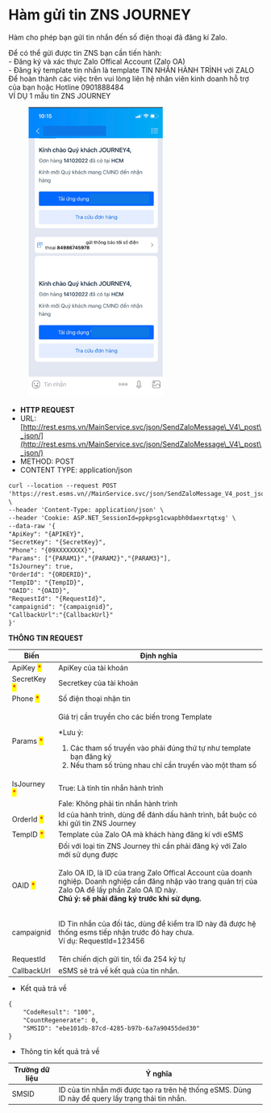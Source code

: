 # Hàm gửi tin ZNS JOURNEY

Hàm cho phép bạn gửi tin nhắn đến số điện thoại đã đăng kí Zalo.&#x20;

Để có thể gửi được tin ZNS bạn cần tiến hành:\
\- Đăng ký và xác thực Zalo Offical Account (Zalo OA)\
\- Đăng ký template tin nhắn là template TIN NHẮN HÀNH TRÌNH với ZALO\
Để hoàn thành các việc trên vui lòng liên hệ nhân viên kinh doanh hỗ trợ của bạn hoặc Hotline 0901888484\
VÍ DỤ 1 mẫu tin ZNS JOURNEY

<figure><img src="../../.gitbook/assets/1.png" alt=""><figcaption></figcaption></figure>

* **HTTP REQUEST**
* URL: [http://rest.esms.vn/MainService.svc/json/SendZaloMessage\_V4\_post\_json/](http://rest.esms.vn/MainService.svc/json/SendZaloMessage\_V4\_post\_json/)
* METHOD: POST
* CONTENT TYPE: application/json  &#x20;

```
curl --location --request POST 'https://rest.esms.vn//MainService.svc/json/SendZaloMessage_V4_post_json/' \
--header 'Content-Type: application/json' \
--header 'Cookie: ASP.NET_SessionId=ppkpsg1cwapbh0daexrtqtxg' \
--data-raw '{
"ApiKey": "{APIKEY}",
"SecretKey": "{SecretKey}",
"Phone": "{09XXXXXXXX}",
"Params": ["{PARAM1}","{PARAM2}","{PARAM3}"],
"IsJourney": true,
"OrderId": "{ORDERID}",
"TempID": "{TempID}",
"OAID": "{OAID}",
"RequestId": "{RequestId}",
"campaignid": "{campaignid}",
"CallbackUrl":"{CallbackUrl}"
}'
```

**THÔNG TIN REQUEST**

| Biến                                         | Định nghĩa                                                                                                                                                                                                                     |
| -------------------------------------------- | ------------------------------------------------------------------------------------------------------------------------------------------------------------------------------------------------------------------------------ |
| ApiKey <mark style="color:red;">\*</mark>    | ApiKey của tài khoản                                                                                                                                                                                                           |
| SecretKey <mark style="color:red;">\*</mark> | Secretkey của tài khoản                                                                                                                                                                                                        |
| Phone <mark style="color:red;">\*</mark>     | Số điện thoại nhận tin                                                                                                                                                                                                         |
| Params <mark style="color:red;">\*</mark>    | <p></p><p>Giá trị cần truyền cho các biến trong Template </p><p>*Lưu ý:</p><ol><li>Các tham số truyền vào phải đúng thứ tự như template bạn đăng ký</li><li>Nếu tham số trùng nhau chỉ cần truyền vào một tham số</li></ol>    |
| IsJourney <mark style="color:red;">\*</mark> | True: Là tính tin nhắn hành trình                                                                                                                                                                                              |
|                                              | Fale: Không phải tin nhắn hành trình                                                                                                                                                                                           |
| OrderId <mark style="color:red;">\*</mark>   | Id của hành trình, dùng để đánh dấu hành trình, bắt buộc có khi gửi tin ZNS Journey                                                                                                                                            |
| TempID <mark style="color:red;">\*</mark>    | Template của Zalo OA mà khách hàng đăng kí với eSMS                                                                                                                                                                            |
|                                              | Đối với loại tin ZNS Journey thì cần phải đăng ký với Zalo mới sử dụng được                                                                                                                                                    |
| OAID <mark style="color:red;">\*</mark>      | <p>Zalo OA ID, là ID của trang Zalo Offical Account của doanh nghiệp. Doanh nghiệp cần đăng nhập vào trang quản trị của Zalo OA để lấy phần Zalo OA ID này. <br><strong>Chú ý: sẽ phải đăng ký trước khi sử dụng.</strong></p> |
| campaignid                                   | <p>ID Tin nhắn của đối tác, dùng để kiểm tra ID này đã được hệ thống esms tiếp nhận trước đó hay chưa. <br>Ví dụ: RequestId=123456</p>                                                                                         |
| RequestId                                    | Tên chiến dịch gửi tin, tối đa 254 ký tự                                                                                                                                                                                       |
| CallbackUrl                                  | eSMS sẽ trả về kết quả của tin nhắn.                                                                                                                                                                                           |

* Kết quả trả về&#x20;

```
{
    "CodeResult": "100",
    "CountRegenerate": 0,
    "SMSID": "ebe101db-87cd-4285-b97b-6a7a90455ded30"
}
```

* Thông tin kết quả trả về

| Trường dữ liệu | Ý nghĩa                                                                                           |
| -------------- | ------------------------------------------------------------------------------------------------- |
| SMSID          | ID của tin nhắn mới được tạo ra trên hệ thống eSMS. Dùng ID này để query lấy trạng thái tin nhắn. |
